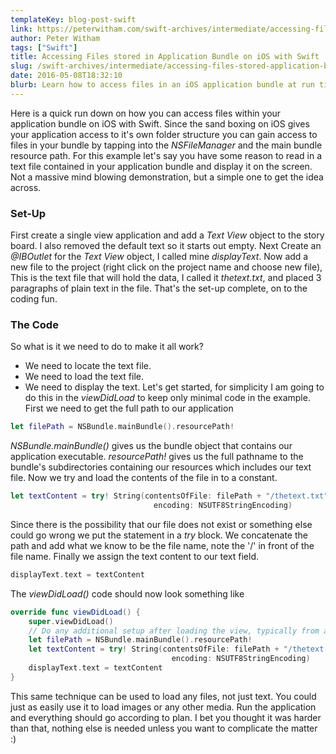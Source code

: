 ```yaml
---
templateKey: blog-post-swift
link: https://peterwitham.com/swift-archives/intermediate/accessing-files-stored-application-bundle-ios-swift/
author: Peter Witham
tags: ["Swift"]
title: Accessing Files stored in Application Bundle on iOS with Swift
slug: /swift-archives/intermediate/accessing-files-stored-application-bundle-ios-swift/
date: 2016-05-08T18:32:10
blurb: Learn how to access files in an iOS application bundle at run time using Swift. It is a lot easier than you think.
---
```


Here is a quick run down on how you can access files within your application bundle on iOS with Swift. Since the sand boxing on iOS gives your application access to it's own folder structure you can gain access to files in your bundle by tapping into the _NSFileManager_ and the main bundle resource path. For this example let's say you have some reason to read in a text file contained in your application bundle and display it on the screen. Not a massive mind blowing demonstration, but a simple one to get the idea across.

### Set-Up

First create a single view application and add a _Text View_ object to the story board. I also removed the default text so it starts out empty. Next Create an _@IBOutlet_ for the _Text View_ object, I called mine _displayText_. Now add a new file to the project (right click on the project name and choose new file), This is the text file that will hold the data, I called it _thetext.txt_, and placed 3 paragraphs of plain text in the file. That's the set-up complete, on to the coding fun.

### The Code

So what is it we need to do to make it all work?

  * We need to locate the text file.
  * We need to load the text file.
  * We need to display the text.
Let's get started, for simplicity I am going to do this in the _viewDidLoad_ to keep only minimal code in the example. First we need to get the full path to our application

``` Swift
let filePath = NSBundle.mainBundle().resourcePath!
```

_NSBundle.mainBundle()_ gives us the bundle object that contains our application executable. _resourcePath!_ gives us the full pathname to the bundle's subdirectories containing our resources which includes our text file. Now we try and load the contents of the file in to a constant.

``` Swift
let textContent = try! String(contentsOfFile: filePath + "/thetext.txt",
                                encoding: NSUTF8StringEncoding)
```

Since there is the possibility that our file does not exist or something else could go wrong we put the statement in a _try_ block. We concatenate the path and add what we know to be the file name, note the '/' in front of the file name. Finally we assign the text content to our text field.

``` Swift
displayText.text = textContent
```

The _viewDidLoad()_ code should now look something like

``` Swift
override func viewDidLoad() {
    super.viewDidLoad()
    // Do any additional setup after loading the view, typically from a nib.
    let filePath = NSBundle.mainBundle().resourcePath!
    let textContent = try! String(contentsOfFile: filePath + "/thetext.txt",
                                    encoding: NSUTF8StringEncoding)
    displayText.text = textContent
}
```

This same technique can be used to load any files, not just text. You could just as easily use it to load images or any other media. Run the application and everything should go according to plan. I bet you thought it was harder than that, nothing else is needed unless you want to complicate the matter :)
